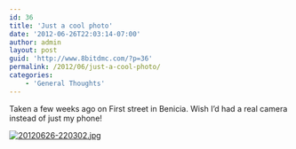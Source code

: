 ```yaml
---
id: 36
title: 'Just a cool photo'
date: '2012-06-26T22:03:14-07:00'
author: admin
layout: post
guid: 'http://www.8bitdmc.com/?p=36'
permalink: /2012/06/just-a-cool-photo/
categories:
    - 'General Thoughts'
---
```


Taken a few weeks ago on First street in Benicia. Wish I’d had a real camera instead of just my phone!

[![20120626-220302.jpg](../../assets/images/2012/06/20120626-220302.jpg)](../../assets/images/2012/06/20120626-220302.jpg)